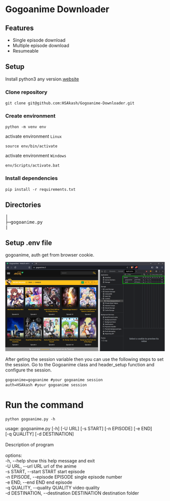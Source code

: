 # Gogoanime Downloader

## Features
* Single episode download
* Multiple episode download
* Resumeable

## Setup
Install python3 any version.[website](https://www.python.org/)
### Clone repository
```
git clone git@github.com:HSAkash/Gogoanime-Downloader.git
```
### Create environment
```
python -m venv env
```
activate environment `Linux`
```
source env/bin/activate
```
activate environment `Windows`
```
env/Scripts/activate.bat
```
### Install dependencies
```
pip install -r requirements.txt
```

## Directories
<pre>
│  
├─gogoanime.py
|
</pre>

## Setup .env file
gogoanime, auth get from browser cookie.
<p>
<img src='pic/gogoanime.png'/>
<p>
After geting the session variable then you can use the following steps to set the session.
Go to the Gogoanime class and header_setup function and configure the session.

```
gogoanime=gogoanime #your gogoanime session 
auth=HSAkash #your gogoanime session 
```

# Run the command
```
python gogoanime.py -h
```
usage: gogoanime.py [-h] [-U URL] [-s START] [-n EPISODE] [-e END]<br>
                    [-q QUALITY] [-d DESTINATION]<br>
<br>
Description of program<br>
<br>
options:<br>
  -h, --help            show this help message and exit<br>
  -U URL, --url URL     url of the anime<br>
  -s START, --start START start episode<br>
  -n EPISODE, --episode EPISODE single episode number<br>
  -e END, --end END     end episode<br>
  -q QUALITY, --quality QUALITY video quality<br>
  -d DESTINATION, --destination DESTINATION destination folder<br>